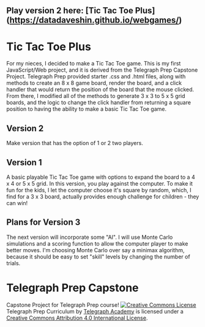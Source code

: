 ## Play version 2 here: [Tic Tac Toe Plus] (https://datadaveshin.github.io/webgames/)

# Tic Tac Toe Plus
For my nieces, I decided to make a Tic Tac Toe game. This is my first JavaScript/Web project, and it is derived from the Telegraph Prep Capstone Project.
Telegraph Prep provided starter .css and .html files, along with methods to create an 8 x 8 game board, render the board, and a click handler that would return the position of the board that the mouse clicked. From there, I modified all of the methods to generate 3 x 3 to 5 x 5 grid boards, and the logic to change the click handler from returning a square position to having the ability to make a basic Tic Tac Toe game.

## Version 2
Make version that has the option of 1 or 2 two players.

## Version 1
A basic playable Tic Tac Toe game with options to expand the board to a 4 x 4 or 5 x 5 grid.
In this version, you play against the computer. 
To make it fun for the kids, I let the computer choose it's square by random, which, I find for a 3 x 3 board, actually provides enough challenge for children - they can win!

## Plans for Version 3
The next version will incorporate some "AI". I will use Monte Carlo simulations and a scoring function to allow the computer player to make better moves. I'm choosing Monte Carlo over say a minimax algorithm, because it should be easy to set "skill" levels by changing the number of trials.

# Telegraph Prep Capstone
Capstone Project for Telegraph Prep course!
[<img alt="Creative Commons License" style="border-width:0" src="https://i.creativecommons.org/l/by/4.0/88x31.png" />](http://creativecommons.org/licenses/by/4.0/)<span xmlns:dct="http://purl.org/dc/terms/" property="dct:title">
Telegraph Prep Curriculum by [Telegraph Academy](http://www.telegraphacademy.com/prep/) is licensed under a [Creative Commons Attribution 4.0 International License](http://creativecommons.org/licenses/by/4.0/).